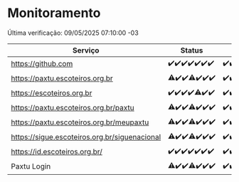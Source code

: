 # Monitoramento

Última verificação: 09/05/2025 07:10:00 -03

|Serviço|Status|Últimas 24h|
|---|---|---|
|https://github.com|<span title="2025-05-02: OK=23">✔️</span><span title="2025-05-03: OK=23">✔️</span><span title="2025-05-04: OK=23">✔️</span><span title="2025-05-05: OK=23">✔️</span><span title="2025-05-06: OK=23">✔️</span><span title="2025-05-07: OK=23">✔️</span><span title="2025-05-08: OK=9">✔️</span>|<span title="08/05/2025 07:11:00 -03 : 200">✔️</span><span title="08/05/2025 08:08:00 -03 : 200">✔️</span><span title="08/05/2025 09:17:00 -03 : 200">✔️</span><span title="08/05/2025 10:23:00 -03 : 200">✔️</span><span title="08/05/2025 11:08:00 -03 : 200">✔️</span><span title="08/05/2025 12:09:00 -03 : 200">✔️</span><span title="08/05/2025 13:11:00 -03 : 200">✔️</span><span title="08/05/2025 14:08:00 -03 : 200">✔️</span><span title="08/05/2025 15:13:00 -03 : 200">✔️</span><span title="08/05/2025 16:07:00 -03 : 200">✔️</span><span title="08/05/2025 17:10:00 -03 : 200">✔️</span><span title="08/05/2025 18:08:00 -03 : 200">✔️</span><span title="08/05/2025 19:08:00 -03 : 200">✔️</span><span title="08/05/2025 20:09:00 -03 : 200">✔️</span><span title="08/05/2025 21:46:00 -03 : 200">✔️</span><span title="08/05/2025 23:26:00 -03 : 200">✔️</span><span title="09/05/2025 00:34:00 -03 : 200">✔️</span><span title="09/05/2025 01:13:00 -03 : 200">✔️</span><span title="09/05/2025 02:10:00 -03 : 200">✔️</span><span title="09/05/2025 03:14:00 -03 : 200">✔️</span><span title="09/05/2025 04:09:00 -03 : 200">✔️</span><span title="09/05/2025 05:13:00 -03 : 200">✔️</span><span title="09/05/2025 06:10:00 -03 : 200">✔️</span><span title="09/05/2025 07:10:00 -03 : 200">✔️</span>|
|https://paxtu.escoteiros.org.br|<span title="2025-05-02: OK=22, Falhas=1">⚠️</span><span title="2025-05-03: OK=23">✔️</span><span title="2025-05-04: OK=23">✔️</span><span title="2025-05-05: OK=22, Falhas=1">⚠️</span><span title="2025-05-06: OK=23">✔️</span><span title="2025-05-07: OK=23">✔️</span><span title="2025-05-08: OK=9">✔️</span>|<span title="08/05/2025 07:11:00 -03 : 200">✔️</span><span title="08/05/2025 08:08:00 -03 : 200">✔️</span><span title="08/05/2025 09:17:00 -03 : 200">✔️</span><span title="08/05/2025 10:23:00 -03 : 200">✔️</span><span title="08/05/2025 11:08:00 -03 : 200">✔️</span><span title="08/05/2025 12:09:00 -03 : 200">✔️</span><span title="08/05/2025 13:11:00 -03 : 200">✔️</span><span title="08/05/2025 14:08:00 -03 : 200">✔️</span><span title="08/05/2025 15:13:00 -03 : 200">✔️</span><span title="08/05/2025 16:07:00 -03 : 200">✔️</span><span title="08/05/2025 17:10:00 -03 : 200">✔️</span><span title="08/05/2025 18:08:00 -03 : 200">✔️</span><span title="08/05/2025 19:08:00 -03 : 200">✔️</span><span title="08/05/2025 20:09:00 -03 : 200">✔️</span><span title="08/05/2025 21:46:00 -03 : 200">✔️</span><span title="08/05/2025 23:26:00 -03 : 200">✔️</span><span title="09/05/2025 00:34:00 -03 : 200">✔️</span><span title="09/05/2025 01:13:00 -03 : 200">✔️</span><span title="09/05/2025 02:10:00 -03 : 200">✔️</span><span title="09/05/2025 03:14:00 -03 : 200">✔️</span><span title="09/05/2025 04:09:00 -03 : 200">✔️</span><span title="09/05/2025 05:13:00 -03 : 200">✔️</span><span title="09/05/2025 06:10:00 -03 : 200">✔️</span><span title="09/05/2025 07:10:00 -03 : 200">✔️</span>|
|https://escoteiros.org.br|<span title="2025-05-02: OK=23">✔️</span><span title="2025-05-03: OK=23">✔️</span><span title="2025-05-04: OK=23">✔️</span><span title="2025-05-05: OK=23">✔️</span><span title="2025-05-06: OK=22, Falhas=1">⚠️</span><span title="2025-05-07: OK=23">✔️</span><span title="2025-05-08: OK=9">✔️</span>|<span title="08/05/2025 07:11:00 -03 : 200">✔️</span><span title="08/05/2025 08:08:00 -03 : 200">✔️</span><span title="08/05/2025 09:17:00 -03 : 200">✔️</span><span title="08/05/2025 10:23:00 -03 : 200">✔️</span><span title="08/05/2025 11:08:00 -03 : 200">✔️</span><span title="08/05/2025 12:09:00 -03 : 200">✔️</span><span title="08/05/2025 13:11:00 -03 : 200">✔️</span><span title="08/05/2025 14:08:00 -03 : 200">✔️</span><span title="08/05/2025 15:13:00 -03 : 200">✔️</span><span title="08/05/2025 16:07:00 -03 : 200">✔️</span><span title="08/05/2025 17:10:00 -03 : 200">✔️</span><span title="08/05/2025 18:08:00 -03 : 200">✔️</span><span title="08/05/2025 19:08:00 -03 : 200">✔️</span><span title="08/05/2025 20:09:00 -03 : 200">✔️</span><span title="08/05/2025 21:46:00 -03 : 200">✔️</span><span title="08/05/2025 23:26:00 -03 : 200">✔️</span><span title="09/05/2025 00:34:00 -03 : 200">✔️</span><span title="09/05/2025 01:13:00 -03 : 200">✔️</span><span title="09/05/2025 02:10:00 -03 : 200">✔️</span><span title="09/05/2025 03:14:00 -03 : 200">✔️</span><span title="09/05/2025 04:09:00 -03 : 200">✔️</span><span title="09/05/2025 05:13:00 -03 : 200">✔️</span><span title="09/05/2025 06:10:00 -03 : 200">✔️</span><span title="09/05/2025 07:10:00 -03 : 200">✔️</span>|
|https://paxtu.escoteiros.org.br/paxtu|<span title="2025-05-02: OK=22, Falhas=1">⚠️</span><span title="2025-05-03: OK=23">✔️</span><span title="2025-05-04: OK=23">✔️</span><span title="2025-05-05: OK=22, Falhas=1">⚠️</span><span title="2025-05-06: OK=23">✔️</span><span title="2025-05-07: OK=23">✔️</span><span title="2025-05-08: OK=9">✔️</span>|<span title="08/05/2025 07:11:00 -03 : 200">✔️</span><span title="08/05/2025 08:08:00 -03 : 200">✔️</span><span title="08/05/2025 09:17:00 -03 : 200">✔️</span><span title="08/05/2025 10:23:00 -03 : 200">✔️</span><span title="08/05/2025 11:08:00 -03 : 200">✔️</span><span title="08/05/2025 12:09:00 -03 : 200">✔️</span><span title="08/05/2025 13:11:00 -03 : 200">✔️</span><span title="08/05/2025 14:08:00 -03 : 200">✔️</span><span title="08/05/2025 15:13:00 -03 : 200">✔️</span><span title="08/05/2025 16:07:00 -03 : 200">✔️</span><span title="08/05/2025 17:10:00 -03 : 200">✔️</span><span title="08/05/2025 18:08:00 -03 : 200">✔️</span><span title="08/05/2025 19:08:00 -03 : 200">✔️</span><span title="08/05/2025 20:09:00 -03 : 200">✔️</span><span title="08/05/2025 21:46:00 -03 : 200">✔️</span><span title="08/05/2025 23:26:00 -03 : 200">✔️</span><span title="09/05/2025 00:34:00 -03 : 200">✔️</span><span title="09/05/2025 01:13:00 -03 : 200">✔️</span><span title="09/05/2025 02:10:00 -03 : 200">✔️</span><span title="09/05/2025 03:14:00 -03 : 200">✔️</span><span title="09/05/2025 04:09:00 -03 : 200">✔️</span><span title="09/05/2025 05:13:00 -03 : 200">✔️</span><span title="09/05/2025 06:10:00 -03 : 200">✔️</span><span title="09/05/2025 07:10:00 -03 : 200">✔️</span>|
|https://paxtu.escoteiros.org.br/meupaxtu|<span title="2025-05-02: OK=22, Falhas=1">⚠️</span><span title="2025-05-03: OK=23">✔️</span><span title="2025-05-04: OK=23">✔️</span><span title="2025-05-05: OK=22, Falhas=1">⚠️</span><span title="2025-05-06: OK=23">✔️</span><span title="2025-05-07: OK=23">✔️</span><span title="2025-05-08: OK=9">✔️</span>|<span title="08/05/2025 07:11:00 -03 : 200">✔️</span><span title="08/05/2025 08:08:00 -03 : 200">✔️</span><span title="08/05/2025 09:17:00 -03 : 200">✔️</span><span title="08/05/2025 10:23:00 -03 : 200">✔️</span><span title="08/05/2025 11:08:00 -03 : 200">✔️</span><span title="08/05/2025 12:09:00 -03 : 200">✔️</span><span title="08/05/2025 13:11:00 -03 : 200">✔️</span><span title="08/05/2025 14:08:00 -03 : 200">✔️</span><span title="08/05/2025 15:13:00 -03 : 200">✔️</span><span title="08/05/2025 16:07:00 -03 : 200">✔️</span><span title="08/05/2025 17:10:00 -03 : 200">✔️</span><span title="08/05/2025 18:08:00 -03 : 200">✔️</span><span title="08/05/2025 19:08:00 -03 : 200">✔️</span><span title="08/05/2025 20:09:00 -03 : 200">✔️</span><span title="08/05/2025 21:46:00 -03 : 200">✔️</span><span title="08/05/2025 23:26:00 -03 : 200">✔️</span><span title="09/05/2025 00:34:00 -03 : 200">✔️</span><span title="09/05/2025 01:13:00 -03 : 200">✔️</span><span title="09/05/2025 02:10:00 -03 : 200">✔️</span><span title="09/05/2025 03:14:00 -03 : 200">✔️</span><span title="09/05/2025 04:09:00 -03 : 200">✔️</span><span title="09/05/2025 05:13:00 -03 : 200">✔️</span><span title="09/05/2025 06:10:00 -03 : 200">✔️</span><span title="09/05/2025 07:10:00 -03 : 200">✔️</span>|
|https://sigue.escoteiros.org.br/siguenacional|<span title="2025-05-02: OK=22, Falhas=1">⚠️</span><span title="2025-05-03: OK=23">✔️</span><span title="2025-05-04: OK=23">✔️</span><span title="2025-05-05: OK=22, Falhas=1">⚠️</span><span title="2025-05-06: OK=23">✔️</span><span title="2025-05-07: OK=23">✔️</span><span title="2025-05-08: OK=9">✔️</span>|<span title="08/05/2025 07:11:00 -03 : 200">✔️</span><span title="08/05/2025 08:08:00 -03 : 200">✔️</span><span title="08/05/2025 09:17:00 -03 : 200">✔️</span><span title="08/05/2025 10:23:00 -03 : 200">✔️</span><span title="08/05/2025 11:08:00 -03 : 200">✔️</span><span title="08/05/2025 12:09:00 -03 : 200">✔️</span><span title="08/05/2025 13:11:00 -03 : 200">✔️</span><span title="08/05/2025 14:08:00 -03 : 200">✔️</span><span title="08/05/2025 15:13:00 -03 : 200">✔️</span><span title="08/05/2025 16:07:00 -03 : 200">✔️</span><span title="08/05/2025 17:10:00 -03 : 200">✔️</span><span title="08/05/2025 18:08:00 -03 : 200">✔️</span><span title="08/05/2025 19:08:00 -03 : 200">✔️</span><span title="08/05/2025 20:09:00 -03 : 200">✔️</span><span title="08/05/2025 21:46:00 -03 : 200">✔️</span><span title="08/05/2025 23:26:00 -03 : 200">✔️</span><span title="09/05/2025 00:34:00 -03 : 200">✔️</span><span title="09/05/2025 01:13:00 -03 : 200">✔️</span><span title="09/05/2025 02:10:00 -03 : 200">✔️</span><span title="09/05/2025 03:14:00 -03 : 200">✔️</span><span title="09/05/2025 04:09:00 -03 : 200">✔️</span><span title="09/05/2025 05:13:00 -03 : 200">✔️</span><span title="09/05/2025 06:10:00 -03 : 200">✔️</span><span title="09/05/2025 07:10:00 -03 : 200">✔️</span>|
|https://id.escoteiros.org.br/|<span title="2025-05-02: OK=23">✔️</span><span title="2025-05-03: OK=23">✔️</span><span title="2025-05-04: OK=23">✔️</span><span title="2025-05-05: OK=23">✔️</span><span title="2025-05-06: OK=23">✔️</span><span title="2025-05-07: OK=23">✔️</span><span title="2025-05-08: OK=9">✔️</span>|<span title="08/05/2025 07:11:00 -03 : 200">✔️</span><span title="08/05/2025 08:08:00 -03 : 200">✔️</span><span title="08/05/2025 09:17:00 -03 : 200">✔️</span><span title="08/05/2025 10:23:00 -03 : 200">✔️</span><span title="08/05/2025 11:08:00 -03 : 200">✔️</span><span title="08/05/2025 12:09:00 -03 : 200">✔️</span><span title="08/05/2025 13:11:00 -03 : 200">✔️</span><span title="08/05/2025 14:08:00 -03 : 200">✔️</span><span title="08/05/2025 15:13:00 -03 : 200">✔️</span><span title="08/05/2025 16:07:00 -03 : 200">✔️</span><span title="08/05/2025 17:10:00 -03 : 200">✔️</span><span title="08/05/2025 18:08:00 -03 : 200">✔️</span><span title="08/05/2025 19:08:00 -03 : 200">✔️</span><span title="08/05/2025 20:09:00 -03 : 200">✔️</span><span title="08/05/2025 21:46:00 -03 : 200">✔️</span><span title="08/05/2025 23:26:00 -03 : 200">✔️</span><span title="09/05/2025 00:34:00 -03 : 200">✔️</span><span title="09/05/2025 01:13:00 -03 : 200">✔️</span><span title="09/05/2025 02:10:00 -03 : 200">✔️</span><span title="09/05/2025 03:14:00 -03 : 200">✔️</span><span title="09/05/2025 04:09:00 -03 : 200">✔️</span><span title="09/05/2025 05:13:00 -03 : 200">✔️</span><span title="09/05/2025 06:10:00 -03 : 200">✔️</span><span title="09/05/2025 07:10:00 -03 : 200">✔️</span>|
|Paxtu Login|<span title="2025-05-02: OK=22, Falhas=1">⚠️</span><span title="2025-05-03: OK=23">✔️</span><span title="2025-05-04: OK=23">✔️</span><span title="2025-05-05: OK=22, Falhas=1">⚠️</span><span title="2025-05-06: OK=23">✔️</span><span title="2025-05-07: OK=23">✔️</span><span title="2025-05-08: OK=9">✔️</span>|<span title="08/05/2025 07:11:00 -03 : 200">✔️</span><span title="08/05/2025 08:08:00 -03 : 200">✔️</span><span title="08/05/2025 09:17:00 -03 : 200">✔️</span><span title="08/05/2025 10:23:00 -03 : 200">✔️</span><span title="08/05/2025 11:09:00 -03 : 200">✔️</span><span title="08/05/2025 12:09:00 -03 : 200">✔️</span><span title="08/05/2025 13:11:00 -03 : 200">✔️</span><span title="08/05/2025 14:08:00 -03 : 200">✔️</span><span title="08/05/2025 15:13:00 -03 : 200">✔️</span><span title="08/05/2025 16:07:00 -03 : 200">✔️</span><span title="08/05/2025 17:10:00 -03 : 200">✔️</span><span title="08/05/2025 18:08:00 -03 : 200">✔️</span><span title="08/05/2025 19:08:00 -03 : 200">✔️</span><span title="08/05/2025 20:09:00 -03 : 200">✔️</span><span title="08/05/2025 21:46:00 -03 : 200">✔️</span><span title="08/05/2025 23:26:00 -03 : 200">✔️</span><span title="09/05/2025 00:34:00 -03 : 200">✔️</span><span title="09/05/2025 01:13:00 -03 : 200">✔️</span><span title="09/05/2025 02:10:00 -03 : 200">✔️</span><span title="09/05/2025 03:14:00 -03 : 200">✔️</span><span title="09/05/2025 04:09:00 -03 : 200">✔️</span><span title="09/05/2025 05:13:00 -03 : 200">✔️</span><span title="09/05/2025 06:10:00 -03 : 200">✔️</span><span title="09/05/2025 07:10:00 -03 : 200">✔️</span>|
